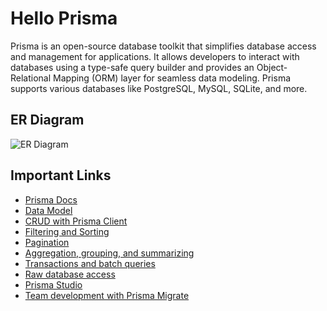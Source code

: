 # Hello Prisma

Prisma is an open-source database toolkit that simplifies database access and management for applications. It allows developers to interact with databases using a type-safe query builder and provides an Object-Relational Mapping (ORM) layer for seamless data modeling. Prisma supports various databases like PostgreSQL, MySQL, SQLite, and more.

## ER Diagram

<img src="https://i.ibb.co/QjjrGmh/er-diagram.png" alt="ER Diagram"></img>

## Important Links

- [Prisma Docs](https://www.prisma.io/docs)
- [Data Model](https://www.prisma.io/docs/concepts/components/prisma-schema/data-model)
- [CRUD with Prisma Client](https://www.prisma.io/docs/concepts/components/prisma-client/crud)
- [Filtering and Sorting](https://www.prisma.io/docs/concepts/components/prisma-client/filtering-and-sorting)
- [Pagination](https://www.prisma.io/docs/concepts/components/prisma-client/pagination)
- [Aggregation, grouping, and summarizing](https://www.prisma.io/docs/concepts/components/prisma-client/aggregation-grouping-summarizing)
- [Transactions and batch queries](https://www.prisma.io/docs/concepts/components/prisma-client/transactions)
- [Raw database access](https://www.prisma.io/docs/concepts/components/prisma-client/raw-database-access)
- [Prisma Studio](https://www.prisma.io/docs/concepts/components/prisma-studio)
- [Team development with Prisma Migrate](https://www.prisma.io/docs/guides/migrate/developing-with-prisma-migrate/team-development)
